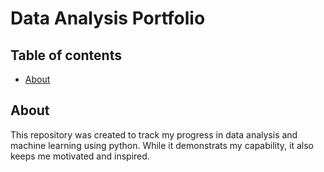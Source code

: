 # Data Analysis Portfolio

## Table of contents
* [About](#about)

## __About__
  This repository was created to track my progress in data analysis and machine learning using python. While it demonstrats my capability, it also keeps me motivated and inspired.
